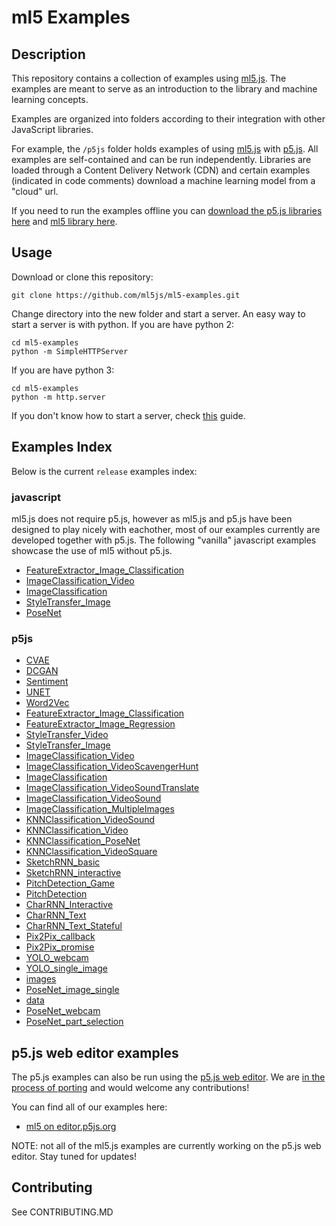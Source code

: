 # ml5 Examples

## Description

This repository contains a collection of  examples using [ml5.js](https://github.com/ml5js/ml5-library). The examples are meant to serve as an introduction to the library and machine learning concepts.

Examples are organized into folders according to their integration with other JavaScript libraries.

For example, the `/p5js` folder holds examples of using [ml5.js](https:/ml5js.github.io) with [p5.js](https://p5js.org/). All examples are self-contained and can be run independently. Libraries are loaded through a Content Delivery Network (CDN) and certain examples (indicated in code comments) download a machine learning model from a "cloud" url.

If you need to run the examples offline you can [download the p5.js libraries here](https://p5js.org/download/) and [ml5 library here](https://github.com/ml5js/ml5-library/releases).

## Usage

Download or clone this repository:
```
git clone https://github.com/ml5js/ml5-examples.git
```

Change directory into the new folder and start a server.
An easy way to start a server is with python. If you are have python 2:
```
cd ml5-examples
python -m SimpleHTTPServer
```
If you are have python 3:
```
cd ml5-examples
python -m http.server
```

If you don't know how to start a server, check [this](https://github.com/processing/p5.js/wiki/Local-server) guide.

## Examples Index

Below is the current `release` examples index:

### javascript

ml5.js does not require p5.js, however as ml5.js and p5.js have been designed to play nicely with eachother, most of our examples currently are developed together with p5.js. The following "vanilla" javascript examples showcase the use of ml5 without p5.js.

* [FeatureExtractor_Image_Classification](https://ml5js.github.io/ml5-examples/javascript/FeatureExtractor_Image_Classification)
* [ImageClassification_Video](https://ml5js.github.io/ml5-examples/javascript/ImageClassification_Video)
* [ImageClassification](https://ml5js.github.io/ml5-examples/javascript/ImageClassification)
* [StyleTransfer_Image](https://ml5js.github.io/ml5-examples/javascript/StyleTransfer_Image)
* [PoseNet](https://ml5js.github.io/ml5-examples/javascript/PoseNet)

### p5js

* [CVAE](https://ml5js.github.io/ml5-examples/p5js/CVAE)
* [DCGAN](https://ml5js.github.io/ml5-examples/p5js/DCGAN)
* [Sentiment](https://ml5js.github.io/ml5-examples/Sentiment)
* [UNET](https://ml5js.github.io/ml5-examples/p5js/UNET/UNET_webcam)
* [Word2Vec](https://ml5js.github.io/ml5-examples/p5js/Word2Vec)
* [FeatureExtractor_Image_Classification](https://ml5js.github.io/ml5-examples/p5js/FeatureExtractor/FeatureExtractor_Image_Classification)
* [FeatureExtractor_Image_Regression](https://ml5js.github.io/ml5-examples/p5js/FeatureExtractor/FeatureExtractor_Image_Regression)
* [StyleTransfer_Video](https://ml5js.github.io/ml5-examples/p5js/StyleTransfer/StyleTransfer_Video)
* [StyleTransfer_Image](https://ml5js.github.io/ml5-examples/p5js/StyleTransfer/StyleTransfer_Image)
* [ImageClassification_Video](https://ml5js.github.io/ml5-examples/p5js/ImageClassification/ImageClassification_Video)
* [ImageClassification_VideoScavengerHunt](https://ml5js.github.io/ml5-examples/p5js/ImageClassification/ImageClassification_VideoScavengerHunt)
* [ImageClassification](https://ml5js.github.io/ml5-examples/p5js/ImageClassification/ImageClassification)
* [ImageClassification_VideoSoundTranslate](https://ml5js.github.io/ml5-examples/p5js/ImageClassification/ImageClassification_VideoSoundTranslate)
* [ImageClassification_VideoSound](https://ml5js.github.io/ml5-examples/p5js/ImageClassification/ImageClassification_VideoSound)
* [ImageClassification_MultipleImages](https://ml5js.github.io/ml5-examples/p5js/ImageClassification/ImageClassification_MultipleImages)
* [KNNClassification_VideoSound](https://ml5js.github.io/ml5-examples/p5js/KNNClassification/KNNClassification_VideoSound)
* [KNNClassification_Video](https://ml5js.github.io/ml5-examples/p5js/KNNClassification/KNNClassification_Video)
* [KNNClassification_PoseNet](https://ml5js.github.io/ml5-examples/p5js/KNNClassification/KNNClassification_PoseNet)
* [KNNClassification_VideoSquare](https://ml5js.github.io/ml5-examples/p5js/KNNClassification/KNNClassification_VideoSquare)
* [SketchRNN_basic](https://ml5js.github.io/ml5-examples/p5js/SketchRNN/SketchRNN_basic)
* [SketchRNN_interactive](https://ml5js.github.io/ml5-examples/p5js/SketchRNN/SketchRNN_interactive)
* [PitchDetection_Game](https://ml5js.github.io/ml5-examples/p5js/PitchDetection/PitchDetection_Game)
* [PitchDetection](https://ml5js.github.io/ml5-examples/p5js/PitchDetection/PitchDetection)
* [CharRNN_Interactive](https://ml5js.github.io/ml5-examples/p5js/CharRNN/CharRNN_Interactive)
* [CharRNN_Text](https://ml5js.github.io/ml5-examples/p5js/CharRNN/CharRNN_Text)
* [CharRNN_Text_Stateful](https://ml5js.github.io/ml5-examples/p5js/CharRNN/CharRNN_Text_Stateful)
* [Pix2Pix_callback](https://ml5js.github.io/ml5-examples/p5js/Pix2Pix/Pix2Pix_callback)
* [Pix2Pix_promise](https://ml5js.github.io/ml5-examples/p5js/Pix2Pix/Pix2Pix_promise)
* [YOLO_webcam](https://ml5js.github.io/ml5-examples/p5js/YOLO/YOLO_webcam)
* [YOLO_single_image](https://ml5js.github.io/ml5-examples/p5js/YOLO/YOLO_single_image)
* [images](https://ml5js.github.io/ml5-examples/p5js/YOLO/YOLO_single_image/images)
* [PoseNet_image_single](https://ml5js.github.io/ml5-examples/p5js/PoseNet/PoseNet_image_single)
* [data](https://ml5js.github.io/ml5-examples/p5js/PoseNet/PoseNet_image_single/data)
* [PoseNet_webcam](https://ml5js.github.io/ml5-examples/p5js/PoseNet/PoseNet_webcam)
* [PoseNet_part_selection](https://ml5js.github.io/ml5-examples/p5js/PoseNet/PoseNet_part_selection)

## p5.js web editor examples

The p5.js examples can also be run using the [p5.js web editor](https://alpha.editor.p5js.org). We are [in the process of porting](https://github.com/ml5js/ml5-examples/issues/6) and would welcome any contributions!

You can find all of our examples here:
* [ml5 on editor.p5js.org](https://editor.p5js.org/ml5/sketches)

NOTE: not all of the ml5.js examples are currently working on the p5.js web editor. Stay tuned for updates!

## Contributing

See CONTRIBUTING.MD
